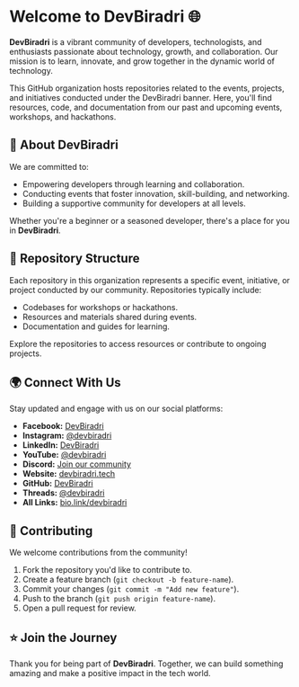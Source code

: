 # Welcome to DevBiradri 🌐  

**DevBiradri** is a vibrant community of developers, technologists, and enthusiasts passionate about technology, growth, and collaboration. Our mission is to learn, innovate, and grow together in the dynamic world of technology.  

This GitHub organization hosts repositories related to the events, projects, and initiatives conducted under the DevBiradri banner. Here, you'll find resources, code, and documentation from our past and upcoming events, workshops, and hackathons.  

## 🚀 About DevBiradri  
We are committed to:  
- Empowering developers through learning and collaboration.  
- Conducting events that foster innovation, skill-building, and networking.  
- Building a supportive community for developers at all levels.  

Whether you're a beginner or a seasoned developer, there's a place for you in **DevBiradri**.  

## 📂 Repository Structure  
Each repository in this organization represents a specific event, initiative, or project conducted by our community. Repositories typically include:  
- Codebases for workshops or hackathons.  
- Resources and materials shared during events.  
- Documentation and guides for learning.  

Explore the repositories to access resources or contribute to ongoing projects.  

## 🌍 Connect With Us  
Stay updated and engage with us on our social platforms:  
- **Facebook:** [DevBiradri](https://www.facebook.com/DevBiradri)  
- **Instagram:** [@devbiradri](https://www.instagram.com/devbiradri/)  
- **LinkedIn:** [DevBiradri](https://www.linkedin.com/company/devbiradri)  
- **YouTube:** [@devbiradri](https://www.youtube.com/@devbiradri)  
- **Discord:** [Join our community](https://discord.gg/uYcQ7QZR)  
- **Website:** [devbiradri.tech](https://devbiradri.tech)  
- **GitHub:** [DevBiradri](https://github.com/DevBiradri)  
- **Threads:** [@devbiradri](https://www.threads.net/@devbiradri)  
- **All Links:** [bio.link/devbiradri](https://bio.link/devbiradri)  

## 🤝 Contributing  
We welcome contributions from the community!  
1. Fork the repository you'd like to contribute to.  
2. Create a feature branch (`git checkout -b feature-name`).  
3. Commit your changes (`git commit -m "Add new feature"`).  
4. Push to the branch (`git push origin feature-name`).  
5. Open a pull request for review.  

## ⭐ Join the Journey  
Thank you for being part of **DevBiradri**. Together, we can build something amazing and make a positive impact in the tech world.  
